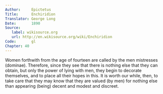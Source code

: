 ```yaml
---
Author:     Epictetus  
Title:      Enchiridion  
Translator: George Long  
Date:       1890  
Source:
   label: wikisource.org
   url: http://en.wikisource.org/wiki/Enchiridion
Code:       gl  
Chapter: 40
---
```


Women forthwith from the age of fourteen are called by the men mistresses
(dominae). Therefore, since they see that there is nothing else that they can
obtain, but only the power of lying with men, they begin to decorate
themselves, and to place all their hopes in this. It is worth our while, then,
to take care that they may know that they are valued (by men) for nothing else
than appearing (being) decent and modest and discreet.


